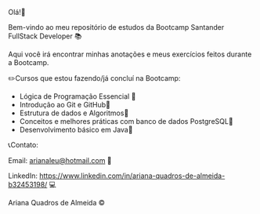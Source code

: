 Olá!:wave:

Bem-vindo ao meu repositório de estudos da Bootcamp Santander FullStack Developer :books:

Aqui você irá encontrar minhas anotações e meus exercícios feitos durante a Bootcamp.

:pencil2:Cursos que estou fazendo/já concluí na Bootcamp:

- Lógica de Programação Essencial :green_book:
- Introdução ao Git e GitHub:green_book:
- Estrutura de dados e Algoritmos:green_book:
- Conceitos e melhores práticas com banco de dados PostgreSQL:green_book:
-  Desenvolvimento básico em Java:open_book:



:telephone_receiver:Contato:

Email: arianaleu@hotmail.com :email:

LinkedIn: https://www.linkedin.com/in/ariana-quadros-de-almeida-b32453198/ :computer:



Ariana Quadros de Almeida :copyright:
